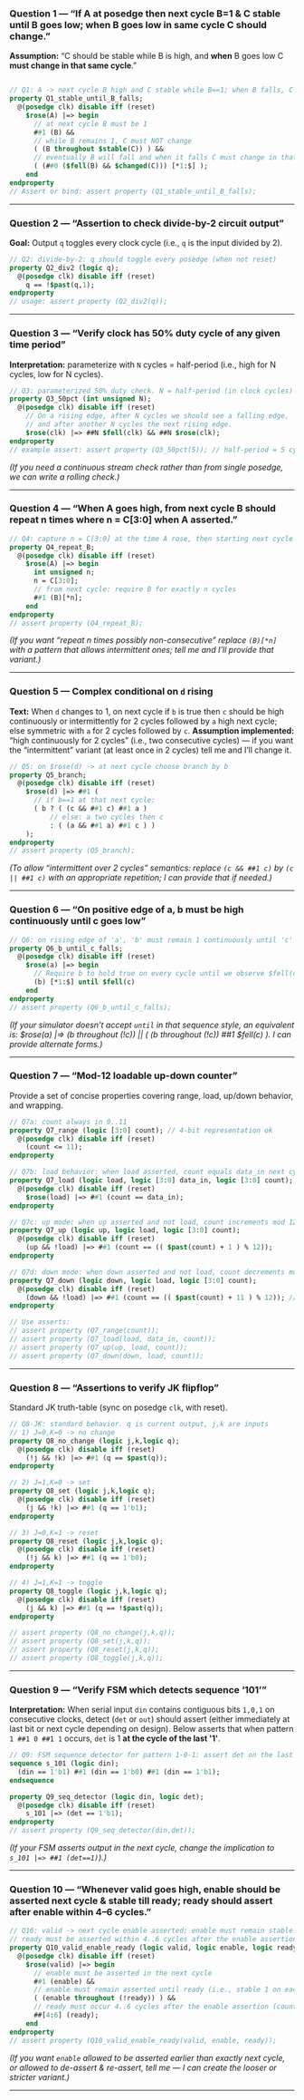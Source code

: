 
### Question 1 — “If A at posedge then next cycle B=1 & C stable until B goes low; when B goes low in same cycle C should change.”

**Assumption:** “C should be stable while B is high, and **when** B goes low C **must change in that same cycle**.”

```systemverilog

// Q1: A -> next cycle B high and C stable while B==1; when B falls, C must change in that same cycle
property Q1_stable_until_B_falls;
  @(posedge clk) disable iff (reset)
    $rose(A) |=> begin
      // at next cycle B must be 1
      ##1 (B) &&
      // while B remains 1, C must NOT change
      ( (B throughout $stable(C)) ) &&
      // eventually B will fall and when it falls C must change in that same cycle
      ( (##0 ($fell(B) && $changed(C))) [*1:$] );
    end
endproperty
// Assert or bind: assert property (Q1_stable_until_B_falls);
```

---

### Question 2 — “Assertion to check divide-by-2 circuit output”

**Goal:** Output `q` toggles every clock cycle (i.e., `q` is the input divided by 2).

```systemverilog
// Q2: divide-by-2: q should toggle every posedge (when not reset)
property Q2_div2 (logic q);
  @(posedge clk) disable iff (reset)
    q == !$past(q,1);
endproperty
// usage: assert property (Q2_div2(q));
```

---

### Question 3 — “Verify clock has 50% duty cycle of any given time period”

**Interpretation:** parameterize with `N` cycles = half-period (i.e., high for N cycles, low for N cycles).

```systemverilog
// Q3: parameterized 50% duty check. N = half-period (in clock cycles)
property Q3_50pct (int unsigned N);
  @(posedge clk) disable iff (reset)
    // On a rising edge, after N cycles we should see a falling edge,
    // and after another N cycles the next rising edge.
    $rose(clk) |=> ##N $fell(clk) && ##N $rose(clk);
endproperty
// example assert: assert property (Q3_50pct(5)); // half-period = 5 cycles
```

*(If you need a continuous stream check rather than from single posedge, we can write a rolling check.)*

---

### Question 4 — “When A goes high, from next cycle B should repeat n times where n = C\[3:0] when A asserted.”

```systemverilog
// Q4: capture n = C[3:0] at the time A rose, then starting next cycle B must be '1' for n consecutive cycles
property Q4_repeat_B;
  @(posedge clk) disable iff (reset)
    $rose(A) |=> begin
      int unsigned n;
      n = C[3:0];
      // from next cycle: require B for exactly n cycles
      ##1 (B)[*n];
    end
endproperty
// assert property (Q4_repeat_B);
```

*(If you want “repeat n times possibly non-consecutive” replace `(B)[*n]` with a pattern that allows intermittent ones; tell me and I’ll provide that variant.)*

---

### Question 5 — Complex conditional on `d` rising

**Text:** When `d` changes to 1, on next cycle if `b` is true then `c` should be high continuously or intermittently for 2 cycles followed by `a` high next cycle; else symmetric with `a` for 2 cycles followed by `c`.
**Assumption implemented:** “high continuously for 2 cycles” (i.e., two consecutive cycles) — if you want the “intermittent” variant (at least once in 2 cycles) tell me and I’ll change it.

```systemverilog
// Q5: on $rose(d) -> at next cycle choose branch by b
property Q5_branch;
  @(posedge clk) disable iff (reset)
    $rose(d) |=> ##1 (
      // if b==1 at that next cycle:
      ( b ? ( (c && ##1 c) ##1 a ) 
          // else: a two cycles then c
          : ( (a && ##1 a) ##1 c ) )
    );
endproperty
// assert property (Q5_branch);
```

*(To allow “intermittent over 2 cycles” semantics: replace `(c && ##1 c)` by `(c || ##1 c)` with an appropriate repetition; I can provide that if needed.)*

---

### Question 6 — “On positive edge of a, b must be high continuously until c goes low”

```systemverilog
// Q6: on rising edge of 'a', 'b' must remain 1 continuously until 'c' falls.
property Q6_b_until_c_falls;
  @(posedge clk) disable iff (reset)
    $rose(a) |=> begin
      // Require b to hold true on every cycle until we observe $fell(c)
      (b) [*1:$] until $fell(c)
    end
endproperty
// assert property (Q6_b_until_c_falls);
```

*(If your simulator doesn't accept `until` in that sequence style, an equivalent is: \$rose(a) |=> (b throughout (!c)) || ( (b throughout (!c)) ##1 \$fell(c) ). I can provide alternate forms.)*

---

### Question 7 — “Mod-12 loadable up-down counter”

Provide a set of concise properties covering range, load, up/down behavior, and wrapping.

```systemverilog
// Q7a: count always in 0..11
property Q7_range (logic [3:0] count); // 4-bit representation ok
  @(posedge clk) disable iff (reset)
    (count <= 11);
endproperty

// Q7b: load behavior: when load asserted, count equals data_in next cycle
property Q7_load (logic load, logic [3:0] data_in, logic [3:0] count);
  @(posedge clk) disable iff (reset)
    $rose(load) |=> ##1 (count == data_in);
endproperty

// Q7c: up mode: when up asserted and not load, count increments mod 12
property Q7_up (logic up, logic load, logic [3:0] count);
  @(posedge clk) disable iff (reset)
    (up && !load) |=> ##1 (count == (( $past(count) + 1 ) % 12));
endproperty

// Q7d: down mode: when down asserted and not load, count decrements mod 12
property Q7_down (logic down, logic load, logic [3:0] count);
  @(posedge clk) disable iff (reset)
    (down && !load) |=> ##1 (count == (( $past(count) + 11 ) % 12)); // -1 mod 12
endproperty

// Use asserts:
// assert property (Q7_range(count));
// assert property (Q7_load(load, data_in, count));
// assert property (Q7_up(up, load, count));
// assert property (Q7_down(down, load, count));
```

---

### Question 8 — “Assertions to verify JK flipflop”

Standard JK truth-table (sync on posedge `clk`, with reset).

```systemverilog
// Q8-JK: standard behavior. q is current output, j,k are inputs
// 1) J=0,K=0 -> no change
property Q8_no_change (logic j,k,logic q);
  @(posedge clk) disable iff (reset)
    (!j && !k) |=> ##1 (q == $past(q));
endproperty

// 2) J=1,K=0 -> set
property Q8_set (logic j,k,logic q);
  @(posedge clk) disable iff (reset)
    (j && !k) |=> ##1 (q == 1'b1);
endproperty

// 3) J=0,K=1 -> reset
property Q8_reset (logic j,k,logic q);
  @(posedge clk) disable iff (reset)
    (!j && k) |=> ##1 (q == 1'b0);
endproperty

// 4) J=1,K=1 -> toggle
property Q8_toggle (logic j,k,logic q);
  @(posedge clk) disable iff (reset)
    (j && k) |=> ##1 (q == !$past(q));
endproperty

// assert property (Q8_no_change(j,k,q));
// assert property (Q8_set(j,k,q));
// assert property (Q8_reset(j,k,q));
// assert property (Q8_toggle(j,k,q));
```

---

### Question 9 — “Verify FSM which detects sequence ‘101’”

**Interpretation:** When serial input `din` contains contiguous bits `1,0,1` on consecutive clocks, detect (`det` or `out`) should assert (either immediately at last bit or next cycle depending on design). Below asserts that when pattern `1 ##1 0 ##1 1` occurs, `det` is 1 **at the cycle of the last '1'**.

```systemverilog
// Q9: FSM sequence detector for pattern 1-0-1: assert det on the last '1' cycle
sequence s_101 (logic din);
  (din == 1'b1) ##1 (din == 1'b0) ##1 (din == 1'b1);
endsequence

property Q9_seq_detector (logic din, logic det);
  @(posedge clk) disable iff (reset)
    s_101 |=> (det == 1'b1);
endproperty
// assert property (Q9_seq_detector(din,det));
```

*(If your FSM asserts output in the next cycle, change the implication to `s_101 |=> ##1 (det==1)`).)*

---

### Question 10 — “Whenever valid goes high, enable should be asserted next cycle & stable till ready; ready should assert after enable within 4–6 cycles.”

```systemverilog
// Q10: valid -> next cycle enable asserted; enable must remain stable (1) until ready;
// ready must be asserted within 4..6 cycles after the enable assertion.
property Q10_valid_enable_ready (logic valid, logic enable, logic ready);
  @(posedge clk) disable iff (reset)
    $rose(valid) |=> begin
      // enable must be asserted in the next cycle
      ##1 (enable) &&
      // enable must remain asserted until ready (i.e., stable 1 on each intervening cycle before ready)
      ( (enable throughout (!ready)) ) &&
      // ready must occur 4..6 cycles after the enable assertion (counting cycles after the enable cycle)
      ##[4:6] (ready);
    end
endproperty
// assert property (Q10_valid_enable_ready(valid, enable, ready));
```

*(If you want `enable` allowed to be asserted earlier than exactly next cycle,
 or allowed to de-assert & re-assert, tell me — I can create the looser or stricter variant.)*

---



